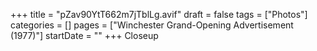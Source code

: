 +++
title = "pZav90YtT662m7jTblLg.avif"
draft = false
tags = ["Photos"]
categories = []
pages = ["Winchester Grand-Opening Advertisement (1977)"]
startDate = ""
+++
Closeup
